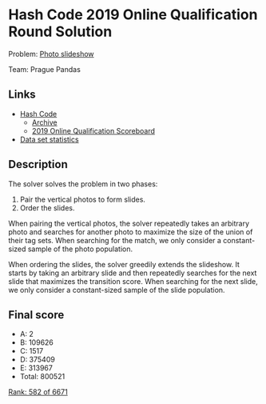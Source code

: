# Hash Code 2019 Online Qualification Round Solution

Problem: [Photo slideshow](https://storage.googleapis.com/coding-competitions.appspot.com/HC/2019/hashcode2019_qualification_task.pdf)

Team: Prague Pandas

## Links

* [Hash Code](https://codingcompetitions.withgoogle.com/hashcode/)
    * [Archive](https://codingcompetitions.withgoogle.com/hashcode/archive)
    * [2019 Online Qualification Scoreboard](https://codingcompetitions.withgoogle.com/hashcode/archive/2019)
* [Data set statistics](https://docs.google.com/spreadsheets/d/161ImQXt0-blghp4Appp8IgB1KC6MDHxHVQnIvxETcVg/edit?usp=sharing)

## Description

The solver solves the problem in two phases:

1. Pair the vertical photos to form slides.
2. Order the slides.

When pairing the vertical photos, the solver repeatedly takes
an arbitrary photo and searches for another photo to maximize
the size of the union of their tag sets.
When searching for the match, we only consider a constant-sized sample
of the photo population.

When ordering the slides, the solver greedily extends the slideshow.
It starts by taking an arbitrary slide and then repeatedly searches
for the next slide that maximizes the transition score.
When searching for the next slide, we only consider a constant-sized
sample of the slide population.

## Final score

* A: 2
* B: 109626
* C: 1517
* D: 375409
* E: 313967
* Total: 800521

[Rank: 582 of 6671](https://codingcompetitions.withgoogle.com/hashcode/archive/2019)
